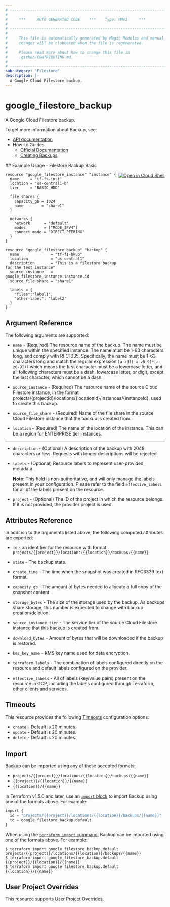 ```yaml
---
# ----------------------------------------------------------------------------
#
#     ***     AUTO GENERATED CODE    ***    Type: MMv1     ***
#
# ----------------------------------------------------------------------------
#
#     This file is automatically generated by Magic Modules and manual
#     changes will be clobbered when the file is regenerated.
#
#     Please read more about how to change this file in
#     .github/CONTRIBUTING.md.
#
# ----------------------------------------------------------------------------
subcategory: "Filestore"
description: |-
  A Google Cloud Filestore backup.
---
```


# google\_filestore\_backup

A Google Cloud Filestore backup.


To get more information about Backup, see:

* [API documentation](https://cloud.google.com/filestore/docs/reference/rest/v1/projects.locations.instances.backups)
* How-to Guides
    * [Official Documentation](https://cloud.google.com/filestore/docs/backups)
    * [Creating Backups](https://cloud.google.com/filestore/docs/create-backups)

<div class = "oics-button" style="float: right; margin: 0 0 -15px">
  <a href="https://console.cloud.google.com/cloudshell/open?cloudshell_git_repo=https%3A%2F%2Fgithub.com%2Fterraform-google-modules%2Fdocs-examples.git&cloudshell_image=gcr.io%2Fcloudshell-images%2Fcloudshell%3Alatest&cloudshell_print=.%2Fmotd&cloudshell_tutorial=.%2Ftutorial.md&cloudshell_working_dir=filestore_backup_basic&open_in_editor=main.tf" target="_blank">
    <img alt="Open in Cloud Shell" src="//gstatic.com/cloudssh/images/open-btn.svg" style="max-height: 44px; margin: 32px auto; max-width: 100%;">
  </a>
</div>
## Example Usage - Filestore Backup Basic


```hcl
resource "google_filestore_instance" "instance" {
  name     = "tf-fs-inst"
  location = "us-central1-b"
  tier     = "BASIC_HDD"

  file_shares {
    capacity_gb = 1024
    name        = "share1"
  }

  networks {
    network      = "default"
    modes        = ["MODE_IPV4"]
    connect_mode = "DIRECT_PEERING"
  }
}

resource "google_filestore_backup" "backup" {
  name              = "tf-fs-bkup"
  location          = "us-central1"
  description       = "This is a filestore backup for the test instance"
  source_instance   = google_filestore_instance.instance.id
  source_file_share = "share1"

  labels = {
    "files":"label1",
    "other-label": "label2"
  }
}
```

## Argument Reference

The following arguments are supported:


* `name` -
  (Required)
  The resource name of the backup. The name must be unique within the specified instance.
  The name must be 1-63 characters long, and comply with
  RFC1035. Specifically, the name must be 1-63 characters long and match
  the regular expression `[a-z]([-a-z0-9]*[a-z0-9])?` which means the
  first character must be a lowercase letter, and all following
  characters must be a dash, lowercase letter, or digit, except the last
  character, which cannot be a dash.

* `source_instance` -
  (Required)
  The resource name of the source Cloud Filestore instance, in the format projects/{projectId}/locations/{locationId}/instances/{instanceId}, used to create this backup.

* `source_file_share` -
  (Required)
  Name of the file share in the source Cloud Filestore instance that the backup is created from.

* `location` -
  (Required)
  The name of the location of the instance. This can be a region for ENTERPRISE tier instances.


- - -


* `description` -
  (Optional)
  A description of the backup with 2048 characters or less. Requests with longer descriptions will be rejected.

* `labels` -
  (Optional)
  Resource labels to represent user-provided metadata.

  **Note**: This field is non-authoritative, and will only manage the labels present in your configuration.
  Please refer to the field `effective_labels` for all of the labels present on the resource.

* `project` - (Optional) The ID of the project in which the resource belongs.
    If it is not provided, the provider project is used.


## Attributes Reference

In addition to the arguments listed above, the following computed attributes are exported:

* `id` - an identifier for the resource with format `projects/{{project}}/locations/{{location}}/backups/{{name}}`

* `state` -
  The backup state.

* `create_time` -
  The time when the snapshot was created in RFC3339 text format.

* `capacity_gb` -
  The amount of bytes needed to allocate a full copy of the snapshot content.

* `storage_bytes` -
  The size of the storage used by the backup. As backups share storage, this number is expected to change with backup creation/deletion.

* `source_instance_tier` -
  The service tier of the source Cloud Filestore instance that this backup is created from.

* `download_bytes` -
  Amount of bytes that will be downloaded if the backup is restored.

* `kms_key_name` -
  KMS key name used for data encryption.

* `terraform_labels` -
  The combination of labels configured directly on the resource
   and default labels configured on the provider.

* `effective_labels` -
  All of labels (key/value pairs) present on the resource in GCP, including the labels configured through Terraform, other clients and services.


## Timeouts

This resource provides the following
[Timeouts](https://developer.hashicorp.com/terraform/plugin/sdkv2/resources/retries-and-customizable-timeouts) configuration options:

- `create` - Default is 20 minutes.
- `update` - Default is 20 minutes.
- `delete` - Default is 20 minutes.

## Import


Backup can be imported using any of these accepted formats:

* `projects/{{project}}/locations/{{location}}/backups/{{name}}`
* `{{project}}/{{location}}/{{name}}`
* `{{location}}/{{name}}`


In Terraform v1.5.0 and later, use an [`import` block](https://developer.hashicorp.com/terraform/language/import) to import Backup using one of the formats above. For example:

```tf
import {
  id = "projects/{{project}}/locations/{{location}}/backups/{{name}}"
  to = google_filestore_backup.default
}
```

When using the [`terraform import` command](https://developer.hashicorp.com/terraform/cli/commands/import), Backup can be imported using one of the formats above. For example:

```
$ terraform import google_filestore_backup.default projects/{{project}}/locations/{{location}}/backups/{{name}}
$ terraform import google_filestore_backup.default {{project}}/{{location}}/{{name}}
$ terraform import google_filestore_backup.default {{location}}/{{name}}
```

## User Project Overrides

This resource supports [User Project Overrides](https://registry.terraform.io/providers/hashicorp/google/latest/docs/guides/provider_reference#user_project_override).
